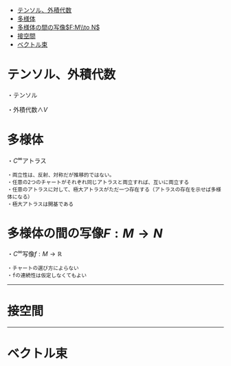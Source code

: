 - [テンソル、外積代数](#テンソル外積代数)
- [多様体](#多様体)
- [多様体の間の写像$F:M\\to N$](#多様体の間の写像fmto-n)
- [接空間](#接空間)
- [ベクトル束](#ベクトル束)

# テンソル、外積代数

・テンソル

・外積代数$\wedge V$

# 多様体

・$C^{\infty}$アトラス

    ・両立性は、反射、対称だが推移的ではない。
    ・任意の2つのチャートがそれぞれ同じアトラスと両立すれば、互いに両立する
    ・任意のアトラスに対して、極大アトラスがただ一つ存在する（アトラスの存在を示せば多様体になる）
    ・極大アトラスは開基である

# 多様体の間の写像$F:M\to N$

・$C^{\infty}$写像$f:M\to\mathbb{R}$

    ・チャートの選び方によらない
    ・fの連続性は仮定しなくてもよい

---

# 接空間

---

# ベクトル束
